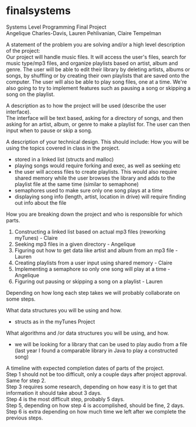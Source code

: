 # finalsystems
Systems Level Programming Final Project\
Angelique Charles-Davis, Lauren Pehlivanian, Claire Tempelman

A statement of the problem you are solving and/or a high level description of the project:\
Our project will handle music files. It will access the user's files, search for music type/mp3 files, and organize playlists based on artist, album and genre. The user will be able to edit their library by deleting artists, albums or songs, by shuffling or by creating their own playlists that  are saved onto the computer. The user will also be able to play song files, one at a time. We're also going to try to implement features such as pausing a song or skipping a song on the playlist.

A description as to how the project will be used (describe the user interface).\
The interface will be text based, asking for a directory of songs, and then asking for an artist, album, or genre to make a playlist for. The user can then input when to pause or skip a song.

A description of your technical design. This should include:
How you will be using the topics covered in class in the project.
  - stored in a linked list (structs and malloc)
  - playing songs would require forking and exec, as well as seeking etc
  - the user will access files to create playlists. This would also require shared memory while the user browses the library and adds to the playlist file at the same time (similar to semaphone)
  - semaphores used to make sure only one song plays at a time
  - displaying song info (length, artist, location in drive) will require finding out info about the file

How you are breaking down the project and who is responsible for which parts.
1. Constructing a linked list based on actual mp3 files (reworking myTunes) - Claire
2. Seeking mp3 files in a given directory - Angelique
3. Figuring out how to get data like artist and album from an mp3 file - Lauren
4. Creating playlists from a user input using shared memory - Claire
5. Implementing a semaphore so only one song will play at a time - Angelique
6. Figuring out pausing or skipping a song on a playlist - Lauren

Depending on how long each step takes we will probably collaborate on some steps.

What data structures you will be using and how.
  - structs as in the myTunes Project

What algorithms and /or data structures you will be using, and how.
  - we will be looking for a library that can be used to play audio from a file (last year I found a comparable library in Java to play a constructed song)

A timeline with expected completion dates of parts of the project.\
Step 1 should not be too difficult, only a couple days after project approval.\
Same for step 2.\
Step 3 requires some research, depending on how easy it is to get that information it should take about 3 days.\
Step 4 is the most difficult step, probably 5 days.\
Step 5, depending on how step 4 is accomplished, should be fine, 2 days.\
Step 6 is extra depending on how much time we left after we complete the previous steps.
